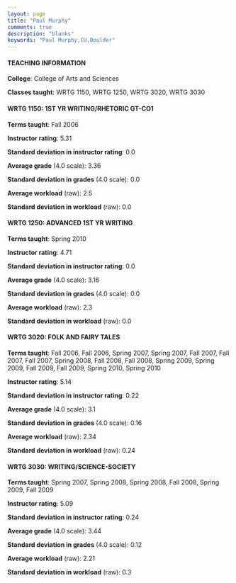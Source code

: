 ```yaml
---
layout: page
title: "Paul Murphy" 
comments: true
description: "blanks"
keywords: "Paul Murphy,CU,Boulder"
---
```

<head>
<script src="https://ajax.googleapis.com/ajax/libs/jquery/2.1.3/jquery.min.js"></script>
<script src="https://dl.dropboxusercontent.com/s/pc42nxpaw1ea4o9/highcharts.js?dl=0"></script>
<!-- <script src="../assets/js/highcharts.js"></script> -->
<style type="text/css">@font-face {
	font-family: "Bebas Neue";
	src: url(https://www.filehosting.org/file/details/544349/BebasNeue Regular.otf) format("opentype");
	}
	h1.Bebas { 
		font-family: "Bebas Neue", Verdana, Tahoma;
	}
</style>
</head>
	   
#### TEACHING INFORMATION

**College**: College of Arts and Sciences

**Classes taught**: WRTG 1150, WRTG 1250, WRTG 3020, WRTG 3030

#### WRTG 1150: 1ST YR WRITING/RHETORIC GT-CO1

**Terms taught**: Fall 2006

**Instructor rating**: 5.31

**Standard deviation in instructor rating**: 0.0

**Average grade** (4.0 scale): 3.36

**Standard deviation in grades** (4.0 scale): 0.0

**Average workload** (raw): 2.5

**Standard deviation in workload** (raw): 0.0

#### WRTG 1250: ADVANCED 1ST YR WRITING

**Terms taught**: Spring 2010

**Instructor rating**: 4.71

**Standard deviation in instructor rating**: 0.0

**Average grade** (4.0 scale): 3.16

**Standard deviation in grades** (4.0 scale): 0.0

**Average workload** (raw): 2.3

**Standard deviation in workload** (raw): 0.0

#### WRTG 3020: FOLK AND FAIRY TALES

**Terms taught**: Fall 2006, Fall 2006, Spring 2007, Spring 2007, Fall 2007, Fall 2007, Fall 2007, Spring 2008, Fall 2008, Fall 2008, Spring 2009, Spring 2009, Fall 2009, Fall 2009, Spring 2010, Spring 2010

**Instructor rating**: 5.14

**Standard deviation in instructor rating**: 0.22

**Average grade** (4.0 scale): 3.1

**Standard deviation in grades** (4.0 scale): 0.16

**Average workload** (raw): 2.34

**Standard deviation in workload** (raw): 0.24

#### WRTG 3030: WRITING/SCIENCE-SOCIETY

**Terms taught**: Spring 2007, Spring 2008, Spring 2008, Fall 2008, Spring 2009, Fall 2009

**Instructor rating**: 5.09

**Standard deviation in instructor rating**: 0.24

**Average grade** (4.0 scale): 3.44

**Standard deviation in grades** (4.0 scale): 0.12

**Average workload** (raw): 2.21

**Standard deviation in workload** (raw): 0.3

